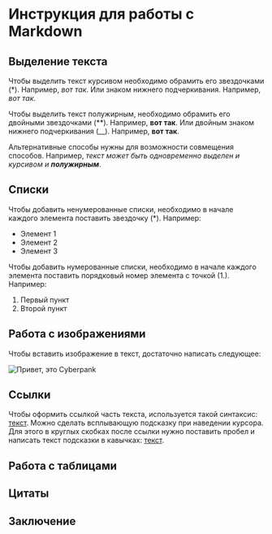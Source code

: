 # Инструкция для работы с Markdown

## Выделение текста

Чтобы выделить текст курсивом необходимо обрамить его звездочками (*). Например, *вот так*. Или знаком нижнего подчеркивания. Например, _вот так_.

Чтобы выделить текст полужирным, необходимо обрамить его двойными звездочками (**). Например, **вот так**. Или двойным знаком нижнего подчеркивания (__). Например, __вот так__.

Альтернативные способы нужны для возможности совмещения способов. Например, _текст может быть одновременно выделен и курсивом и **полужирным**_.

## Списки

Чтобы добавить ненумерованные списки, необходимо в начале каждого элемента поставить звездочку (*). Например:
* Элемент 1
* Элемент 2
* Элемент 3

Чтобы добавить нумерованные списки, необходимо в начале каждого элемента поставить порядковый номер элемента с точкой (1.). Например:
1. Первый пункт
2. Второй пункт

## Работа с изображениями

Чтобы вставить изображение в текст, достаточно написать следующее:

![Привет, это Cyberpank](photomode_18112022_230004.png)

## Ссылки

Чтобы оформить ссылкой часть текста, используется такой синтаксис: [текст](https://ru.wikipedia.org/wiki/Markdown). Можно сделать всплывающую подсказку при наведении курсора. Для этого в круглых скобках после ссылки нужно поставить пробел и написать текст подсказки в кавычках: [текст](https://ru.wikipedia.org/wiki/Markdown "Ссылка на Википедию").


## Работа с таблицами

## Цитаты

## Заключение